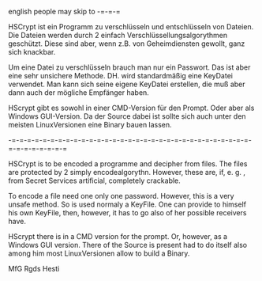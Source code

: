 english people may skip to -=-=-=

HSCrypt ist ein Programm zu verschlüsseln und entschlüsseln von Dateien. 
Die Dateien werden durch 2 einfach Verschlüssellungsalgorythmen geschützt.
Diese sind aber, wenn z.B. von Geheimdiensten gewollt, ganz sich knackbar.

Um eine Datei zu verschlüsseln brauch man nur ein Passwort. Das ist aber
eine sehr unsichere Methode. DH. wird standardmäßig eine KeyDatei verwendet.
Man kann sich seine eigene KeyDatei erstellen, die muß aber dann auch der
mögliche Empfänger haben.

HScrypt gibt es sowohl in einer CMD-Version für den Prompt. Oder aber als
Windows GUI-Version. Da der Source dabei ist sollte sich auch unter den
meisten LinuxVersionen eine Binary bauen lassen.

-=-=-=-=-=-=-=-=-=-=-=-=-=-=-=-=-=-=-=-=-=-=-=-=-=-=-=-=-=-=-=-=-=-=-=-=-=-=-=

HSCrypt is to be encoded a programme and decipher from files.
The files are protected by 2 simply encodealgorythn.
However, these are, if, e. g. , from Secret Services artificial, 
completely crackable.

To encode a file need one only one password. However, this is
a very unsafe method. So is used normaly a KeyFile.
One can provide to himself his own KeyFile, then, however, it has 
to go also of her possible receivers have.

HScrypt there is in a CMD version for the prompt. Or, however, as
a Windows GUI version. There of the Source is present had to do 
itself also among him most LinuxVersionen allow to build a Binary. 

MfG
Rgds Hesti
